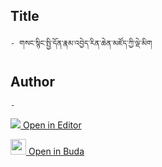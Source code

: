 ## Title
	- གསང་སྙིང་སྤྱི་དོན་རྣམ་འབྱེད་རིན་ཆེན་མཛོད་ཀྱི་ལྡེ་མིག

## Author
	- 



[<img src="https://img.icons8.com/color/25/000000/edit-property.png"> Open in Editor](http://editor.openpecha.org/P010597)

[<img width="25" src="https://library.bdrc.io/icons/BUDA-small.svg"> Open in Buda](https://library.bdrc.io/show/bdr:IE0OPP010597)
